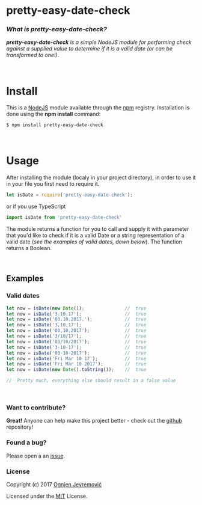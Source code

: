 # **pretty-easy-date-check**

### *What is pretty-easy-date-check?*
***pretty-easy-date-check*** *is a simple NodeJS module for performing check against a supplied value to determine if it is a valid date (or can be transformed to one!)*.

&nbsp;

# Install
This is a [NodeJS](http://www.node.js) module available through the [npm](http://npmjs.org) registry. Installation is done using the **npm install** command:
```sh
$ npm install pretty-easy-date-check
```

&nbsp;

# Usage
After installing the module (localy in your project directory), in order to use it in your file you first need to require it.
```javascript
let isDate = require('pretty-easy-date-check');
```

or if you use TypeScript
```typescript
import isDate from 'pretty-easy-date-check'
```

The module returns a function for you to call and supply it with parameter that you'd like to check if it is a valid Date or a string representation of a valid date (*see the examples of valid dates, down below*).
The function returns a Boolean.

&nbsp;

## Examples

### Valid dates
```javascript
let now = isDate(new Date());               //  true
let now = isDate('3.10.17');                //  true
let now = isDate('03.10.2017.');            //  true
let now = isDate('3,10,17');                //  true
let now = isDate('03,10,2017');             //  true
let now = isDate('3/10/17');                //  true
let now = isDate('03/10/2017');             //  true
let now = isDate('3-10-17');                //  true
let now = isDate('03-10-2017');             //  true
let now = isDate('Fri Mar 10 17');          //  true
let now = isDate('Fri Mar 10 2017');        //  true
let now = isDate(new Date().toString());    //  true

//  Pretty much, everything else should result in a false value
```

&nbsp;

### Want to contribute?
**Great!**
Anyone can help make this project better - check out the [github](https://github.com/ognjenjevremovic/pretty-easy-date-check) repository!

### Found a bug?
Please open a an [issue](https://github.com/ognjenjevremovic/pretty-easy-date-check/issues).

### License
Copyright (c) 2017 [Ognjen Jevremović](https://github.com/ognjenjevremovic)

Licensed under the [MIT](https://github.com/ognjenjevremovic/pretty-easy-date-check/blob/master/LICENSE) License.
